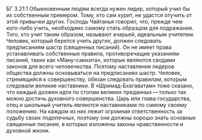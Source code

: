 БГ 3.21:1	Обыкновенным людям всегда нужен лидер, который учил бы их собственным примером. Тому, кто сам курит, не удастся отучить от этой привычки других. Господь Чайтанья говорил, что, прежде чем кого-либо учить, необходимо самому стать образцом для подражания. Того, кто учит таким образом, называют ачарьей, идеальным учителем. Человек, который берется учить других, должен следовать предписаниям шастр (священных писаний). Он не имеет права устанавливать собственные правила, противоречащие указаниям писаний, таких как «Ману-самхита», которые являются сводами законов для всего человечества. Поэтому наставления лидеров общества должны основываться на предписаниях шастр. Человек, стремящийся к совершенству, обязан следовать правилам, которым следовали великие наставники. В «Шримад-Бхагаватам» тоже сказано, что каждый должен идти по стопам великих преданных — только так можно достичь духовного совершенства. Царь или глава государства, отец и школьный учитель являются наставниками по самому своему положению. На каждом из них лежит огромная ответственность за судьбу своих подопечных, поэтому они должны хорошо знать основные священные писания, в которых изложены законы нравственности и духовной жизни.